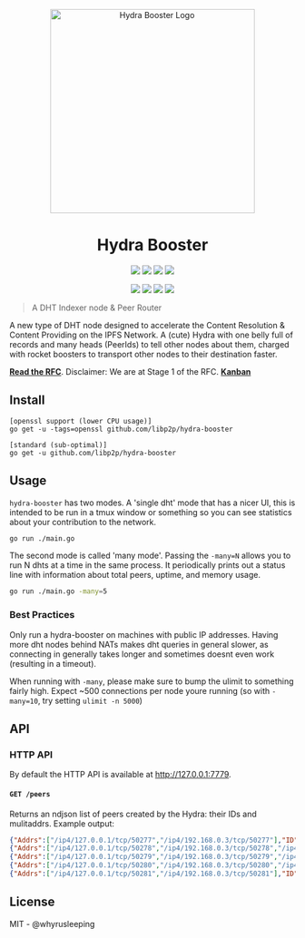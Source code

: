 <p align="center">
  <img src="https://ipfs.io/ipfs/QmfRfm5EWe5hLT1XTS6ZURDo8Bg61z9RDzFiRYA1J9uY7J" width="360" alt="Hydra Booster Logo" />
</p>
<h1 align="center">Hydra Booster</h1>

<p align="center">
  <a href="http://protocol.ai"><img src="https://img.shields.io/badge/made%20by-Protocol%20Labs-blue.svg?style=flat-square" /></a>
  <a href="http://libp2p.io/"><img src="https://img.shields.io/badge/project-libp2p-yellow.svg?style=flat-square" /></a>
  <a href="http://webchat.freenode.net/?channels=%23libp2p"><img src="https://img.shields.io/badge/freenode-%23libp2p-yellow.svg?style=flat-square" /></a>
  <a href="https://discuss.libp2p.io"><img src="https://img.shields.io/discourse/https/discuss.libp2p.io/posts.svg?style=flat-square"/></a>
</p>

<p align="center">
  <a href="https://travis-ci.com/libp2p/hydra-booster"><img src="https://img.shields.io/travis/com/libp2p/hydra-booster/master?style=flat-square"></a>
  <a href="https://github.com/RichardLitt/standard-readme"><img src="https://img.shields.io/badge/readme%20style-standard-brightgreen.svg?style=flat-square" /></a>
  <a href="https://godoc.org/github.com/libp2p/hydra-booster"><img src="http://img.shields.io/badge/godoc-reference-5272B4.svg?style=flat-square" /></a>
  <a href=""><img src="https://img.shields.io/badge/golang-%3E%3D1.14.0-orange.svg?style=flat-square" /></a>
  <br>
</p>

> A DHT Indexer node & Peer Router

A new type of DHT node designed to accelerate the Content Resolution & Content Providing on the IPFS Network. A (cute) Hydra with one belly full of records and many heads (PeerIds) to tell other nodes about them, charged with rocket boosters to transport other nodes to their destination faster.

[**Read the RFC**](https://docs.google.com/document/d/1yA2fY5c0WIv3LCtJCPVesHzvCWt14OPv7QlHdV3ghgU).
Disclaimer: We are at Stage 1 of the RFC. [**Kanban**](https://app.zenhub.com/workspaces/hydra-booster-5e64ef0d1fa19e698b659cec/board?repos=245123455)

## Install

```
[openssl support (lower CPU usage)]
go get -u -tags=openssl github.com/libp2p/hydra-booster

[standard (sub-optimal)]
go get -u github.com/libp2p/hydra-booster
```

## Usage

`hydra-booster` has two modes. A 'single dht' mode that has a nicer UI, this is intended to be run in a tmux window or something so you can see statistics about your contribution to the network.

```sh
go run ./main.go
```

The second mode is called 'many mode'. Passing the `-many=N` allows you to run N dhts at a time in the same process. It periodically prints out a status line with information about total peers, uptime, and memory usage.


```sh
go run ./main.go -many=5
```

### Best Practices

Only run a hydra-booster on machines with public IP addresses. Having more dht nodes behind NATs makes dht queries in general slower, as connecting in generally takes longer and sometimes doesnt even work (resulting in a timeout).

When running with `-many`, please make sure to bump the ulimit to something fairly high. Expect ~500 connections per node youre running (so with `-many=10`, try setting `ulimit -n 5000`)

## API

### HTTP API

By default the HTTP API is available at http://127.0.0.1:7779.

#### `GET /peers`

Returns an ndjson list of peers created by the Hydra: their IDs and mulitaddrs. Example output:

```json
{"Addrs":["/ip4/127.0.0.1/tcp/50277","/ip4/192.168.0.3/tcp/50277"],"ID":"12D3KooWHacdCMnm4YKDJHn72HPTxc6LRGNzbrbyVEnuLFA3FXCZ"}
{"Addrs":["/ip4/127.0.0.1/tcp/50278","/ip4/192.168.0.3/tcp/50278","/ip4/90.198.150.147/tcp/50278"],"ID":"12D3KooWDGFCMQYpRHJ5BkVf842Fqnt3sCUAbvUw26ABuTo9Q1Gt"}
{"Addrs":["/ip4/127.0.0.1/tcp/50279","/ip4/192.168.0.3/tcp/50279","/ip4/90.198.150.147/tcp/50279"],"ID":"12D3KooWNYBmyyFmktyna9WPBT1UAgGLKqTJqbkZYmJF8fBKmMqd"}
{"Addrs":["/ip4/127.0.0.1/tcp/50280","/ip4/192.168.0.3/tcp/50280","/ip4/90.198.150.147/tcp/50280"],"ID":"12D3KooWQnUpnw6xS2VrJw3WuCP8e92fsEDnh4tbqyrXW5AVJ7oe"}
{"Addrs":["/ip4/127.0.0.1/tcp/50281","/ip4/192.168.0.3/tcp/50281"],"ID":"12D3KooWBmgW3i8vZaD49DDWJ3dRRb6KCG42UubpJDPHpzwKDXB9"}
```

## License

MIT - @whyrusleeping
